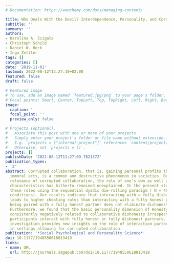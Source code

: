 ```yaml
---
# Documentation: https://wowchemy.com/docs/managing-content/

title: Who Deals With the Devil? Interdependence, Personality, and Corrupted Collaboration
subtitle: ''
summary: ''
authors:
- Karolina A. Ścigała
- Christoph Schild
- Daniel W. Heck
- Ingo Zettler
tags: []
categories: []
date: '2019-11-01'
lastmod: 2022-08-12T13:27:10+02:00
featured: false
draft: false

# Featured image
# To use, add an image named `featured.jpg/png` to your page's folder.
# Focal points: Smart, Center, TopLeft, Top, TopRight, Left, Right, BottomLeft, Bottom, BottomRight.
image:
  caption: ''
  focal_point: ''
  preview_only: false

# Projects (optional).
#   Associate this post with one or more of your projects.
#   Simply enter your project's folder or file name without extension.
#   E.g. `projects = ["internal-project"]` references `content/project/deep-learning/index.md`.
#   Otherwise, set `projects = []`.
projects: []
publishDate: '2022-08-12T11:27:09.782137Z'
publication_types:
- '2'
abstract: Corrupted collaboration, that is, gaining personal profits through collaborative
  immoral acts, is a common and destructive phenomenon in societies. Despite the societal
  relevance of corrupted collaboration, the role of one’s own as well as one’s partner’s
  characteristics has hitherto remained unexplained. In the present study, we test
  these roles using the sequential dyadic die-rolling paradigm ( N = 499 across five
  conditions). Our results indicate that interacting with a fully dishonest partner
  leads to higher cheating rates than interacting with a fully honest partner, although
  being paired with a fully honest partner does not eliminate dishonesty completely.
  Furthermore, we found that the basic personality dimension of Honesty–Humility is
  consistently negatively related to collaborative dishonesty irrespective of whether
  participants interact with fully honest or fully dishonest partners. Overall, our
  investigation provides new insights on the role of interaction partner’s characteristics
  in settings allowing for corrupted collaboration.
publication: '*Social Psychological and Personality Science*'
doi: 10.1177/1948550618813419
links:
- name: URL
  url: http://journals.sagepub.com/doi/10.1177/1948550618813419
---
```

